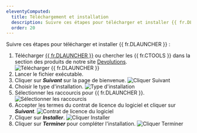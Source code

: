 ```yaml
---
eleventyComputed:
  title: Téléchargement et installation
  description: Suivre ces étapes pour télécharger et installer {{ fr.DLAUNCHER }}.
  order: 20
---
```

Suivre ces étapes pour télécharger et installer {{ fr.DLAUNCHER }} :

1. Télécharger [{{ fr.DLAUNCHER }}](https://devolutions.net/launcher/download) ou chercher les {{ fr.CTOOLS }} dans la section des produits de notre site [Devolutions](https://devolutions.net/).
![Télécharger {{ fr.DLAUNCHER }}](https://cdnweb.devolutions.net/docs/DVLS6000_2023_3.png)
1. Lancer le fichier exécutable.
1. Cliquer sur ***Suivant*** sur la page de bienvenue.
![Cliquer Suivant](https://cdnweb.devolutions.net/docs/docs_en_server_ServerOp4032.png)
1. Choisir le type d'installation.
![Type d'installation](https://cdnweb.devolutions.net/docs/docs_en_server_ServerOp4033.png)
1. Sélectionner les raccourcis pour {{ fr.DLAUNCHER }}.
![Sélectionner les raccourcis](https://cdnweb.devolutions.net/docs/docs_en_server_ServerOp4034.png)
1. Accepter les termes du contrat de licence du logiciel et cliquer sur ***Suivant***.
![Contrat de licence du logiciel](https://cdnweb.devolutions.net/docs/docs_en_server_ServerOp4035.png)
1. Cliquer sur ***Installer***.
![Cliquer Installer](https://cdnweb.devolutions.net/docs/docs_en_server_ServerOp4036.png)
1. Cliquer sur ***Terminer*** pour compléter l'installation.
![Cliquer Terminer](https://cdnweb.devolutions.net/docs/docs_en_server_ServerOp4037.png)

